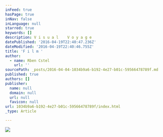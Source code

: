 ```yaml
---
inFeed: true
hasPage: true
inNav: false
inLanguage: null
starred: true
keywords: []
description: V i s u a l    V o y a g e
datePublished: '2016-04-19T22:40:47.236Z'
dateModified: '2016-04-19T22:40:46.755Z'
title: 'F i l m '
author:
  - name: Rben Cstel
    url: ''
sourcePath: _posts/2016-04-04-1034b9a6-b192-4e27-b01c-59566478789f.md
published: true
authors: []
publisher:
  name: null
  domain: null
  url: null
  favicon: null
url: 1034b9a6-b192-4e27-b01c-59566478789f/index.html
_type: Article

---
```

![](https://the-grid-user-content.s3-us-west-2.amazonaws.com/0414e921-eff5-4c94-a044-eaadfc4118f8.jpg)